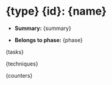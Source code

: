 # {type} {id}: {name}

* **Summary:** {summary}

* **Belongs to phase:** {phase}


{tasks}

{techniques}

{counters}

